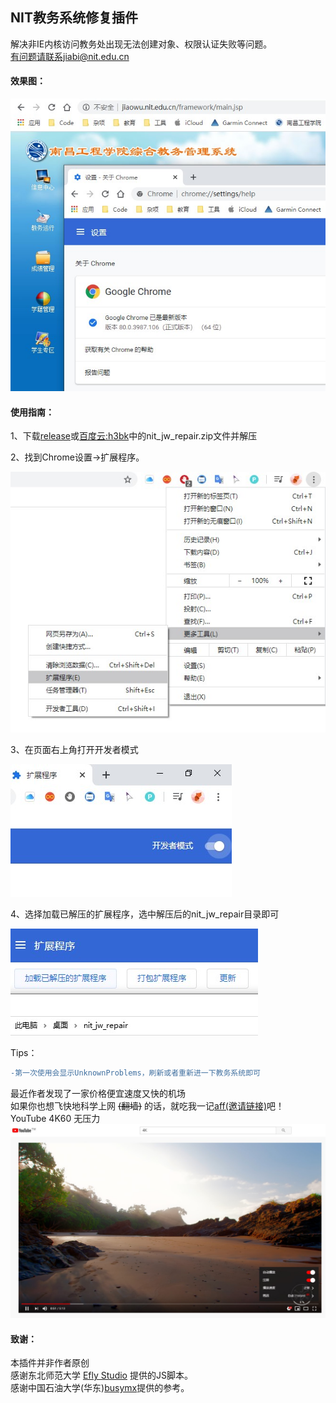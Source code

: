 ## NIT教务系统修复插件

解决非IE内核访问教务处出现无法创建对象、权限认证失败等问题。  
有问题请联系jiabi@nit.edu.cn

#### 效果图：

![](img/demo.jpg)


#### 使用指南：

1、下载[release](https://github.com/JiaBiNiang/nit_jw_repair/files/4205290/nit_jw_repair.zip)或[百度云:h3bk](https://pan.baidu.com/s/16JCMknHMbfZP7sZz2xRUdg)中的nit_jw_repair.zip文件并解压

2、找到Chrome设置->扩展程序。

![](img/step1.jpg)

3、在页面右上角打开开发者模式

![](img/step2.jpg)

4、选择加载已解压的扩展程序，选中解压后的nit_jw_repair目录即可

![](img/step3.jpg)

Tips：  
```diff
-第一次使用会显示UnknownProblems，刷新或者重新进一下教务系统即可   
```
最近作者发现了一家价格便宜速度又快的机场  
如果你也想飞快地科学上网 ~~(翻墙)~~ 的话，就吃我一记[aff(邀请链接)](https://pud.life/aff/DD21)吧！  
YouTube 4K60 无压力
![](img/aff.jpg)

#### 致谢：

本插件并非作者原创  
感谢东北师范大学 [Efly Studio](https://github.com/EflyStudio/nenu-jwc-repair) 提供的JS脚本。  
感谢中国石油大学(华东)[busymx](https://github.com/busymx/upc-jwxt-repair)提供的参考。
